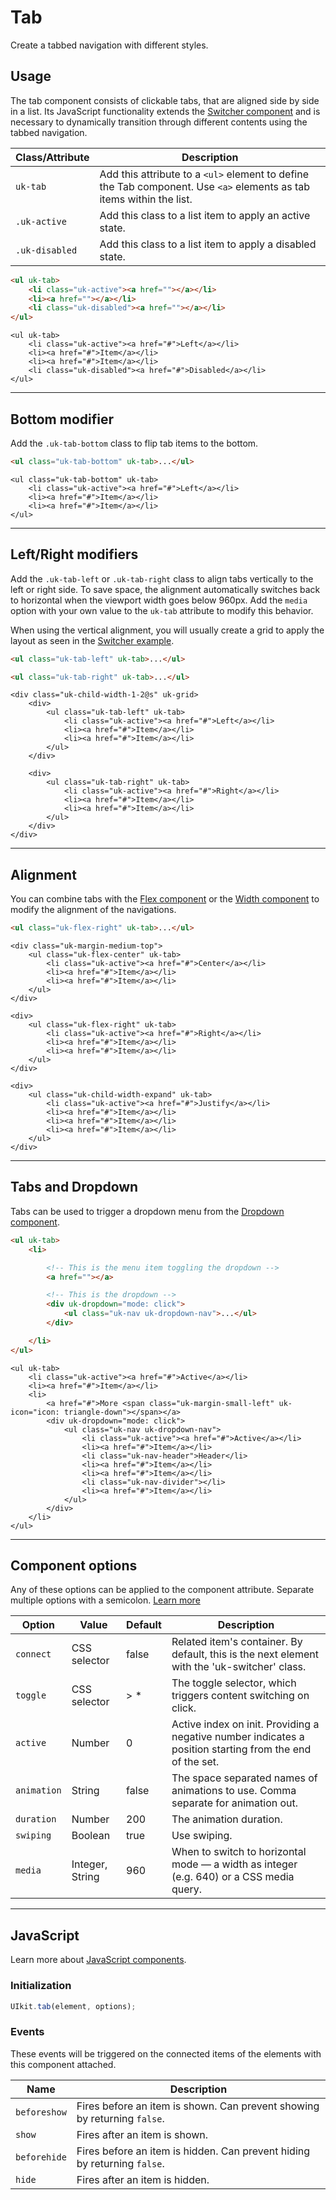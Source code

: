 # Tab

<p class="uk-text-lead">Create a tabbed navigation with different styles.</p>

## Usage

The tab component consists of clickable tabs, that are aligned side by side in a list. Its JavaScript functionality extends the [Switcher component](switcher.md) and is necessary to dynamically transition through different contents using the tabbed navigation.

| Class/Attribute | Description                                                                                                          |
|-----------------|----------------------------------------------------------------------------------------------------------------------|
| `uk-tab`        | Add this attribute to a `<ul>` element to define the Tab component. Use `<a>` elements as tab items within the list. |
| `.uk-active `   | Add this class to a list item to apply an active state.                                                              |
| `.uk-disabled ` | Add this class to a list item to apply a disabled state.                                                             |

```html
<ul uk-tab>
    <li class="uk-active"><a href=""></a></li>
    <li><a href=""></a></li>
    <li class="uk-disabled"><a href=""></a></li>
</ul>
```

```example
<ul uk-tab>
    <li class="uk-active"><a href="#">Left</a></li>
    <li><a href="#">Item</a></li>
    <li><a href="#">Item</a></li>
    <li class="uk-disabled"><a href="#">Disabled</a></li>
</ul>
```

***

## Bottom modifier

Add the `.uk-tab-bottom` class to flip tab items to the bottom.

```html
<ul class="uk-tab-bottom" uk-tab>...</ul>
```

```example
<ul class="uk-tab-bottom" uk-tab>
    <li class="uk-active"><a href="#">Left</a></li>
    <li><a href="#">Item</a></li>
    <li><a href="#">Item</a></li>
</ul>
```

***

## Left/Right modifiers

Add the `.uk-tab-left` or `.uk-tab-right` class to align tabs vertically to the left or right side. To save space, the alignment automatically switches back to horizontal when the viewport width goes below 960px. Add the `media` option with your own value to the `uk-tab` attribute to modify this behavior.

When using the vertical alignment, you will usually create a grid to apply the layout as seen in the [Switcher example](switcher.md#vertical-tabs).

```html
<ul class="uk-tab-left" uk-tab>...</ul>

<ul class="uk-tab-right" uk-tab>...</ul>
```

```example
<div class="uk-child-width-1-2@s" uk-grid>
    <div>
        <ul class="uk-tab-left" uk-tab>
            <li class="uk-active"><a href="#">Left</a></li>
            <li><a href="#">Item</a></li>
            <li><a href="#">Item</a></li>
        </ul>
    </div>

    <div>
        <ul class="uk-tab-right" uk-tab>
            <li class="uk-active"><a href="#">Right</a></li>
            <li><a href="#">Item</a></li>
            <li><a href="#">Item</a></li>
        </ul>
    </div>
</div>
```

***

## Alignment

You can combine tabs with the [Flex component](flex.md) or the [Width component](width.md) to modify the alignment of the navigations.

```html
<ul class="uk-flex-right" uk-tab>...</ul>
```

```example
<div class="uk-margin-medium-top">
    <ul class="uk-flex-center" uk-tab>
        <li class="uk-active"><a href="#">Center</a></li>
        <li><a href="#">Item</a></li>
        <li><a href="#">Item</a></li>
    </ul>
</div>

<div>
    <ul class="uk-flex-right" uk-tab>
        <li class="uk-active"><a href="#">Right</a></li>
        <li><a href="#">Item</a></li>
        <li><a href="#">Item</a></li>
    </ul>
</div>

<div>
    <ul class="uk-child-width-expand" uk-tab>
        <li class="uk-active"><a href="#">Justify</a></li>
        <li><a href="#">Item</a></li>
        <li><a href="#">Item</a></li>
        <li><a href="#">Item</a></li>
    </ul>
</div>
```

***

## Tabs and Dropdown

Tabs can be used to trigger a dropdown menu from the [Dropdown component](dropdown.md).

```html
<ul uk-tab>
    <li>

        <!-- This is the menu item toggling the dropdown -->
        <a href=""></a>

        <!-- This is the dropdown -->
        <div uk-dropdown="mode: click">
            <ul class="uk-nav uk-dropdown-nav">...</ul>
        </div>

    </li>
</ul>
```

```example
<ul uk-tab>
    <li class="uk-active"><a href="#">Active</a></li>
    <li><a href="#">Item</a></li>
    <li>
        <a href="#">More <span class="uk-margin-small-left" uk-icon="icon: triangle-down"></span></a>
        <div uk-dropdown="mode: click">
            <ul class="uk-nav uk-dropdown-nav">
                <li class="uk-active"><a href="#">Active</a></li>
                <li><a href="#">Item</a></li>
                <li class="uk-nav-header">Header</li>
                <li><a href="#">Item</a></li>
                <li><a href="#">Item</a></li>
                <li class="uk-nav-divider"></li>
                <li><a href="#">Item</a></li>
            </ul>
        </div>
    </li>
</ul>
```

***

## Component options

Any of these options can be applied to the component attribute. Separate multiple options with a semicolon. [Learn more](javascript.md#component-configuration)

| Option      | Value           | Default | Description                                                                                              |
|-------------|-----------------|---------|----------------------------------------------------------------------------------------------------------|
| `connect`   | CSS selector    | false   | Related item's container. By default, this is the next element with the 'uk-switcher' class.             |
| `toggle `   | CSS selector    | > *     | The toggle selector, which triggers content switching on click.                                          |
| `active `   | Number          | 0       | Active index on init. Providing a negative number indicates a position starting from the end of the set. |
| `animation` | String          | false   | The space separated names of animations to use. Comma separate for animation out.                        |
| `duration`  | Number          | 200     | The animation duration.                                                                                  |
| `swiping`   | Boolean         | true    | Use swiping.                                                                                             |
| `media`     | Integer, String | 960     | When to switch to horizontal mode — a width as integer (e.g. 640) or a CSS media query.                  |

***

## JavaScript

Learn more about [JavaScript components](javascript.md#programmatic-use).

### Initialization

```js
UIkit.tab(element, options);
```

### Events

These events will be triggered on the connected items of the elements with this component attached.

| Name | Description |
| --- | --- |
| `beforeshow` | Fires before an item is shown. Can prevent showing by returning `false`. |
| `show` | Fires after an item is shown. |
| `beforehide` | Fires before an item is hidden. Can prevent hiding by returning `false`. |
| `hide` | Fires after an item is hidden. |
